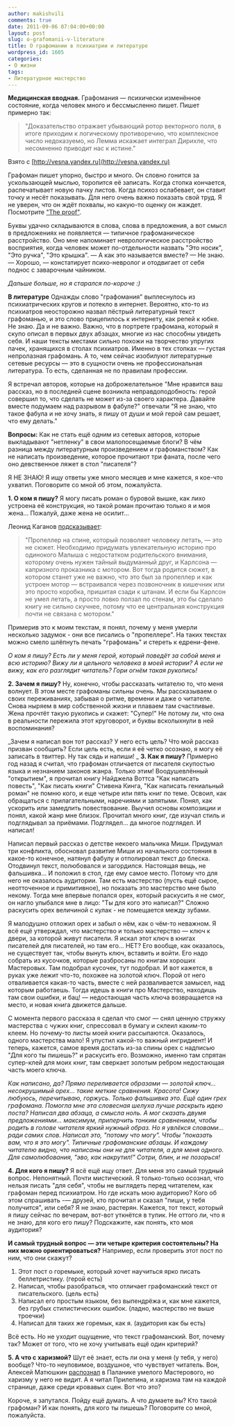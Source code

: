 ```yaml
---
author: makishvili
comments: true
date: 2011-09-06 07:04:00+00:00
layout: post
slug: o-grafomanii-v-literature
title: О графомании в психиатрии и литературе
wordpress_id: 1605
categories:
- О жизни
tags:
- Литературное мастерство
---
```


**Медицинская вводная.**
Графомания — психически изменённое состояние, когда человек много и бессмысленно пишет. Пишет примерно так: 


> "Доказательство отражает убывающий ротор векторного поля, в итоге приходим к логическому противоречию, что комплексное число недоказуемо, но Лемма искажает интеграл Дирихле, что несомненно приводит нас к истине."


Взято с [http://vesna.yandex.ru](http://vesna.yandex.ru)

Графоман пишет упорно, быстро и много. Он словно гонится за ускользающей мыслью, торопится её записать. Когда стопка кончается, распечатывает новую пачку листов. Когда психоз  ослабевает, он ставит точку и несёт показывать. Для него очень важно показать свой труд. Я не уверен, что он ждёт похвалы, но какую-то оценку он жаждет. Посмотрите ["The proof"](http://ru.wikipedia.org/wiki/%D0%94%D0%BE%D0%BA%D0%B0%D0%B7%D0%B0%D1%82%D0%B5%D0%BB%D1%8C%D1%81%D1%82%D0%B2%D0%BE_%28%D1%84%D0%B8%D0%BB%D1%8C%D0%BC,_2005%29).

Буквы удачно складываются в слова,  слова в предложения, а вот смысл в предложениях не появляется — типичное графоманическое расстройство. Оно мне напоминает неврологическое расстройство восприятия, когда человек может по-отдельности назвать "Это носик", "Это ручка", "Это крышка". 
— А как это называется вместе?
— Не знаю.
— Хорошо, — констатирует психо-невролог и отодвигает от себя поднос с заварочным чайником.

_Дальше больше, но я старался по-короче :)_
<!-- more -->

**В литературе**
Однажды слово "графомания" выплеснулось из психиатрических кругов и потекло в интернет. Вероятно, кто-то из психиатров неосторожно назвал пёстрый  литературный текст графоманью, и это слово прицепилось к интернету, как репей к юбке. Не знаю. Да и не важно. Важно, что в портрете графомана, который я скупо описал в первых двух абзацах, многие из нас способны увидеть себя. И наши тексты местами сильно похожи на творчество упругих пачек, хранящихся в столах психиатров. Именно в тех стопках — густая непролазная графомань. А то, чем сейчас изобилуют литературные сетевые ресурсы — это в сущности очень не профессиональная литература. То есть, сделанная  не по правилам профессии. 

Я встречал авторов, которые на доброжелательное "Мне нравится ваш рассказ, но в последней сцене возникла неправдоподобность: герой совершил то, что сделать не может из-за своего характера. Давайте вместе подумаем над разрывом в фабуле?" отвечали "Я не знаю, что такое фабула и не хочу знать, я пишу от души и мой герой сам решает, что ему делать."

**Вопросы:**
Как не стать ещё одним из сетевых авторов, которые выкладывают "нетленку" в свои малопосещаемые блоги? В чём разница между литературным произведением и графоманством? Как не написать произведение, которое прочитают три фаната, после чего оно девственное ляжет в стол "писателя"? 

Я НЕ ЗНАЮ! Я ищу ответы уже много месяцев и мне кажется, я кое-что ухватил. Поговорите со мной об этом, пожалуйста.

**1. О ком я пишу?**
Я могу писать роман о буровой вышке, как лихо устроена её конструкция, но такой роман прочитаю только я и моя жена... Пожалуй, даже жена не осилит... 

Леонид Каганов [подсказывает](http://lleo.me/dnevnik/2009/01/27.html): 


> "Пропеллер на спине, который позволяет человеку летать, — это не сюжет. Необходимо придумать увлекательную историю про одинокого Малыша с недостатком родительского внимания, которому очень нужен тайный выдуманный друг, и Карлсона — капризного проказника с мотором. Вот тогда родится сюжет, в котором станет уже не важно, что это был за пропеллер и как устроен мотор — встраивался через позвоночник в кишечник или это просто коробка, пришитая сзади к штанам. И если бы Карлсон не умел летать, а просто ловко ползал по стенам, это бы сделало книгу не сильно скучнее, потому что ее центральная конструкция почти не связана с мотором."



Примерив это к моим текстам, я понял, почему у меня умерли несколько задумок - они все писались о "пропеллере". На таких текстах можно смело шлёпнуть печать "графомань" и стереть к едрени-фене.  

_О ком я пишу? Есть ли у меня герой, который поведёт за собой меня и всю историю? Вижу ли я цельного человека в моей истории? А если не вижу, как его разглядит читатель? Гори огнём такая рукопись!_

**2. Зачем я пишу?**
Ну, конечно, чтобы рассказать читателю то, что меня волнует. В этом месте графоманы сильны очень. Мы рассказываем о своих переживаниях, забывая о ритме, времени и даже о читателе. Снова ныряем в мир собственной жизни и плаваем там счастливые. Жена прочтёт такую рукопись и скажет: "Супер!" Не потому ли, что она в реальности пережила этот круговорот, и буквы всколыхнули в ней воспоминания? 

_Зачем я написал вон тот рассказ? У него есть цель? Что мой рассказ призван сообщить? Если цель есть, если я её четко осознаю, я могу её записать в твиттер. Ну так сядь и напиши!
_
**3. Как я пишу?**
Примерно год назад я считал, что графоман отличается от писателя скупостью языка и незнанием законов жанра. Только этим! Воодушевлённый "открытием", я прочитал книгу  Найджела Воттса "Как написать повесть", "Как писать книги" Стивена Кинга, "Как написать гениальный роман" не помню кого, и еще четыре или пять книг по теме. Освоил, как обращаться с прилагательными, наречиями и запятыми. Понял, как ускорить или замедлить повествование. Выучил основы композиции и понял, какой жанр мне близок. Прочитал много книг, где изучал стиль и подглядывал за приёмами. Подглядел... да многое подглядел. И написал!

Написал первый рассказ о детстве некоего мальчика Миши. Придумал три конфликта, обосновал развитие Миши из начального состояния в какое-то конечное,  натянул фабулу и отполировал текст до блеска. Отодвинул текст, полюбовался и загордился. Настоящая вещь, не фальшивка... И положил в стол, где ему самое место. Потому что для него не оказалось аудитории. Там есть мастерство (пусть ещё сырое, неотточенное и примитивное), но показать это мастерство мне было некому. Тогда мне впервые попался орех, который раскусить я не смог, он нагло улыбался мне в лицо: "Ты для кого это написал?" Сложно раскусить орех величиной с кулак - не помещается между зубами.  

Я малодушно отложил орех и забыл о нём, как о чём-то неважном. Я всё ещё утверждал, что мастерство и только мастерство — ключ к двери, за которой живут писатели. Я искал этот ключ в книгах писателей для писателей, но там его... НЕТ? Его вообще, как оказалось, не существует так, чтобы вынуть ключ, вставить и войти. Его надо собрать из кусочков, которые разбросаны по книгам хороших Мастеровых. Там подобрал кусочек, тут подобрал. И вот кажется, в руках уже лежит что-то, похожее на золотой ключ. Порой от него отваливается какая-то часть, вместе с ней разваливается замысел, над которым работаешь. Тогда идешь в книги про Мастерство, находишь там свои ошибки, и  бац! — недостающая часть ключа возвращается на место, и новая книга движется дальше. 

С момента первого рассказа я сделал что смог — снял ценную стружку мастерства с чужих книг, спрессовал в бумагу и склеил каким-то клеем. Но почему-то листы моей книги рассыпаются. Оказалось,  одного мастерства мало! Я упустил какой-то важный ингридиент! И теперь, кажется, самое время достать из-за спины орех с надписью "Для кого ты пишешь?" и раскусить его. Возможно, именно там спрятан супер-клей для моих книг, там сверкает золотым ребром недостающая часть моего ключа.

_Как написано, да? Прямо переливается образами — золотой ключ... несокрушимый орех... такие меткие сравнения. Красота! Сижу любуюсь, перечитываю, горжусь. Только фальшивка это. Ещё один грех графомана. Помогла мне эта словесная шелуха лучше раскрыть идею поста? Написал два абзаца, а смысла ноль. А мог сказать двумя предложениями... максимум, приперчить тонким сравнением, чтобы родить в голове читателя яркий нужный образ. Но я увлёкся словами... ради самих слов. Написал это, "потому что могу". Чтобы "показать вам, что я это могу". Типичные графоманские абзацы. И каждому читателю видно, что написаны они не для читателя, а для меня одного. Для самолюбования, "эво, как накрутил!" Сотри, блин, и не позорься!_

**4. Для кого я пишу?**
Я всё ещё ищу ответ. Для меня это самый трудный вопрос. Непонятный. Почти мистический. Я только-только осознал, что нельзя писать "для себя", чтобы не выглядеть перед читателем, как графоман перед психиатром. Но где искать мою аудиторию? Кого об этом спрашивать  -—  друзей, кто прочитал и сказал "пиши, у тебя получится", или себя? Я не знаю, растерян. Кажется, тот текст, который я пишу сейчас по вечерам, вот-вот уткнётся в тупик. Не оттого ли, что я не знаю, для кого его пишу? Подскажите, как понять, кто моя аудитория? 

**И самый трудный вопрос — эти четыре критерия состоятельны? На них можно ориентироваться?** 
Например, если проверить этот пост по ним, что они скажут? 
1. Этот пост о горемыке, который хочет научиться ярко писать беллетристику. (герой есть)
2. Написал, чтобы разобраться, что отличает графоманский текст от писательского. (цель есть)
3. Написал его простым языком, без выпендрёжа и, как мне кажется, без грубых стилистических ошибок. (ладно, мастерство не выше троечки)
4. Написал для таких же горемык, как я. (аудитория как бы есть)

Всё есть. Но не уходит ощущение, что текст графоманский. Вот, почему так? Может от того, что не хочу учитывать ещё один критерий?

**5. А что с харизмой?**
Шут её знает, есть ли она у меня (у тебя, у него) вообще? Что-то неуловимое, воздушное, что чувствует читатель. Вон, Алексей Матюшкин [распознал](http://mudasobwa.ru/index.php/articles/4194) в Паланике умелого Мастерового, но харизму у него не видит. А я читал Прилепина, и харизма там на каждой странице, даже среди кровавых сцен. Вот что это? 

Короче, я запутался. Пойду ещё думать. А что думаете вы? 
Кто такой графоман? И как понять, для кого ты пишешь?
Поговорите со мной, пожалуйста.




